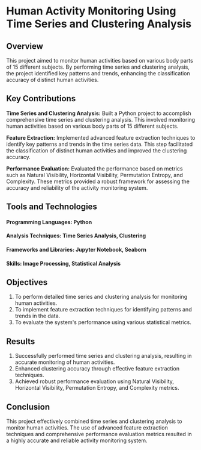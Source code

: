 # Human Activity Monitoring Using Time Series and Clustering Analysis
## Overview
This project aimed to monitor human activities based on various body parts of 15 different subjects. By performing time series and clustering analysis, the project identified key patterns and trends, enhancing the classification accuracy of distinct human activities.

## Key Contributions
**Time Series and Clustering Analysis:** Built a Python project to accomplish comprehensive time series and clustering analysis. This involved monitoring human activities based on various body parts of 15 different subjects.

**Feature Extraction:** Implemented advanced feature extraction techniques to identify key patterns and trends in the time series data. This step facilitated the classification of distinct human activities and improved the clustering accuracy.

**Performance Evaluation:** Evaluated the performance based on metrics such as Natural Visibility, Horizontal Visibility, Permutation Entropy, and Complexity. These metrics provided a robust framework for assessing the accuracy and reliability of the activity monitoring system.

## Tools and Technologies
#### Programming Languages: Python
#### Analysis Techniques: Time Series Analysis, Clustering
#### Frameworks and Libraries: Jupyter Notebook, Seaborn
#### Skills: Image Processing, Statistical Analysis
## Objectives
1. To perform detailed time series and clustering analysis for monitoring human activities.
2. To implement feature extraction techniques for identifying patterns and trends in the data.
3. To evaluate the system's performance using various statistical metrics.
## Results
1. Successfully performed time series and clustering analysis, resulting in accurate monitoring of human activities.
2. Enhanced clustering accuracy through effective feature extraction techniques.
3. Achieved robust performance evaluation using Natural Visibility, Horizontal Visibility, Permutation Entropy, and Complexity metrics.
## Conclusion
This project effectively combined time series and clustering analysis to monitor human activities. The use of advanced feature extraction techniques and comprehensive performance evaluation metrics resulted in a highly accurate and reliable activity monitoring system.
